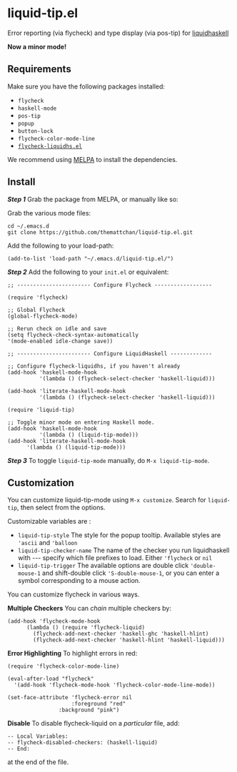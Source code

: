 liquid-tip.el
===============

Error reporting (via flycheck) and type display (via pos-tip) for [liquidhaskell](https://github.com/ucsd-progsys/liquidhaskell)

__Now a minor mode!__

Requirements
------------

Make sure you have the following packages installed:

+ `flycheck`
+ `haskell-mode`
+ `pos-tip`
+ `popup`
+ `button-lock`
+ `flycheck-color-mode-line`
+ [`flycheck-liquidhs.el`](https://github.com/themattchan/flycheck-liquidhs.el)

We recommend using [MELPA](http://melpa.org/#/getting-started) to install the dependencies.

Install
-------

*__Step 1__* Grab the package from MELPA, or manually like so:

Grab the various mode files:

~~~~~
cd ~/.emacs.d
git clone https://github.com/themattchan/liquid-tip.el.git
~~~~~

Add the following to your load-path:
~~~~~
(add-to-list 'load-path "~/.emacs.d/liquid-tip.el/")
~~~~~

*__Step 2__* Add the following to your `init.el` or equivalent:

~~~~~
;; ----------------------- Configure Flycheck ------------------

(require 'flycheck)

;; Global Flycheck
(global-flycheck-mode)

;; Rerun check on idle and save
(setq flycheck-check-syntax-automatically
'(mode-enabled idle-change save))

;; ----------------------- Configure LiquidHaskell -------------

;; Configure flycheck-liquidhs, if you haven't already
(add-hook 'haskell-mode-hook
          '(lambda () (flycheck-select-checker 'haskell-liquid)))

(add-hook 'literate-haskell-mode-hook
          '(lambda () (flycheck-select-checker 'haskell-liquid)))

(require 'liquid-tip)

;; Toggle minor mode on entering Haskell mode.
(add-hook 'haskell-mode-hook
          '(lambda () (liquid-tip-mode)))
(add-hook 'literate-haskell-mode-hook
	  '(lambda () (liquid-tip-mode)))
~~~~~

*__Step 3__* To toggle `liquid-tip-mode` manually, do `M-x liquid-tip-mode`.

Customization
-------------
You can customize liquid-tip-mode using `M-x customize`. Search for
`liquid-tip`, then select from the options.

Customizable variables are :

- `liquid-tip-style` The style for the popup tooltip. Available styles are
`'ascii` and `'balloon`
- `liquid-tip-checker-name` The name of the checker you run liquidhaskell with
--- specify which file prefixes to load. Either `'flycheck` or `nil`
- `liquid-tip-trigger` The available options are double click `'double-mouse-1`
  and shift-double click `'S-double-mouse-1`, or you can enter a symbol
  corresponding to a mouse action.

You can customize flycheck in various ways.

**Multiple Checkers** You can *chain* multiple checkers by:

~~~~~
(add-hook 'flycheck-mode-hook
      (lambda () (require 'flycheck-liquid)
        (flycheck-add-next-checker 'haskell-ghc 'haskell-hlint)
        (flycheck-add-next-checker 'haskell-hlint 'haskell-liquid)))
~~~~~

**Error Highlighting** To highlight errors in red:

~~~~~
(require 'flycheck-color-mode-line)

(eval-after-load "flycheck"
  '(add-hook 'flycheck-mode-hook 'flycheck-color-mode-line-mode))

(set-face-attribute 'flycheck-error nil
                    :foreground "red"
	            :background "pink")
~~~~~

**Disable**  To disable flycheck-liquid on a *particular* file, add:

    -- Local Variables:
    -- flycheck-disabled-checkers: (haskell-liquid)
    -- End:

at the end of the file.

